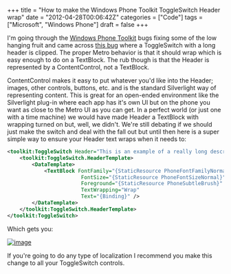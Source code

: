 +++
title = "How to make the Windows Phone Toolkit ToggleSwitch Header wrap"
date = "2012-04-28T00:06:42Z"
categories = ["Code"]
tags = ["Microsoft", "Windows Phone"]
draft = false
+++

I'm going through the [Windows Phone Toolkit](http://silverlight.codeplex.com/) bugs fixing some of the low hanging fruit and came across [this bug](http://silverlight.codeplex.com/workitem/10612) where a ToggleSwitch with a long header is clipped. The proper Metro behavior is that it should wrap which is easy enough to do on a TextBlock. The rub though is that the Header is represented by a ContentControl, not a TextBlock.

ContentControl makes it easy to put whatever you'd like into the Header; images, other controls, buttons, etc. and is the standard Silverlight way of representing content. This is great for an open-ended environment like the Silverlight plug-in where each app has it's own UI but on the phone you want as close to the Metro UI as you can get. In a perfect world (or just one with a time machine) we would have made Header a TextBlock with wrapping turned on but, well, we didn't. We're still debating if we should just make the switch and deal with the fall out but until then here is a super simple way to ensure your Header text wraps when it needs to:

```xml
<toolkit:ToggleSwitch Header="This is an example of a really long description label for localization">
    <toolkit:ToggleSwitch.HeaderTemplate>
        <DataTemplate>
            <TextBlock FontFamily="{StaticResource PhoneFontFamilyNormal}"
                        FontSize="{StaticResource PhoneFontSizeNormal}"
                        Foreground="{StaticResource PhoneSubtleBrush}"
                        TextWrapping="Wrap"
                        Text="{Binding}" />
        </DataTemplate>
    </toolkit:ToggleSwitch.HeaderTemplate>
</toolkit:ToggleSwitch>
```

Which gets you:

[![image](/images/image_thumb_9.png "image")](/images/image_9.png)

If you're going to do any type of localization I recommend you make this change to all your ToggleSwitch controls.
